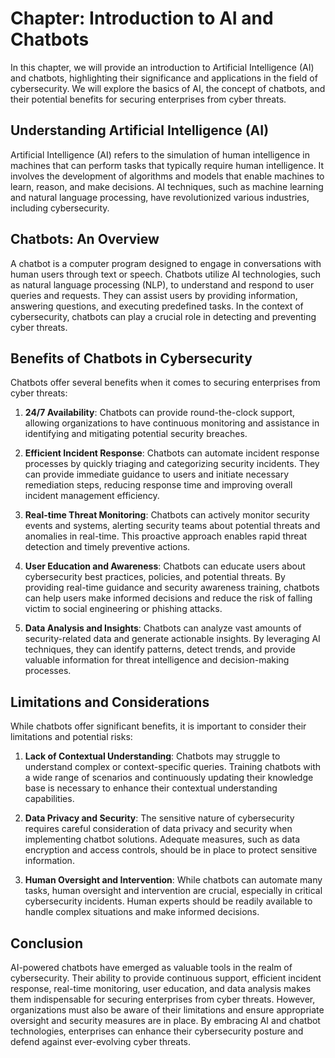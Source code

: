 Chapter: Introduction to AI and Chatbots
========================================

In this chapter, we will provide an introduction to Artificial Intelligence (AI) and chatbots, highlighting their significance and applications in the field of cybersecurity. We will explore the basics of AI, the concept of chatbots, and their potential benefits for securing enterprises from cyber threats.

Understanding Artificial Intelligence (AI)
------------------------------------------

Artificial Intelligence (AI) refers to the simulation of human intelligence in machines that can perform tasks that typically require human intelligence. It involves the development of algorithms and models that enable machines to learn, reason, and make decisions. AI techniques, such as machine learning and natural language processing, have revolutionized various industries, including cybersecurity.

Chatbots: An Overview
---------------------

A chatbot is a computer program designed to engage in conversations with human users through text or speech. Chatbots utilize AI technologies, such as natural language processing (NLP), to understand and respond to user queries and requests. They can assist users by providing information, answering questions, and executing predefined tasks. In the context of cybersecurity, chatbots can play a crucial role in detecting and preventing cyber threats.

Benefits of Chatbots in Cybersecurity
-------------------------------------

Chatbots offer several benefits when it comes to securing enterprises from cyber threats:

1. **24/7 Availability**: Chatbots can provide round-the-clock support, allowing organizations to have continuous monitoring and assistance in identifying and mitigating potential security breaches.

2. **Efficient Incident Response**: Chatbots can automate incident response processes by quickly triaging and categorizing security incidents. They can provide immediate guidance to users and initiate necessary remediation steps, reducing response time and improving overall incident management efficiency.

3. **Real-time Threat Monitoring**: Chatbots can actively monitor security events and systems, alerting security teams about potential threats and anomalies in real-time. This proactive approach enables rapid threat detection and timely preventive actions.

4. **User Education and Awareness**: Chatbots can educate users about cybersecurity best practices, policies, and potential threats. By providing real-time guidance and security awareness training, chatbots can help users make informed decisions and reduce the risk of falling victim to social engineering or phishing attacks.

5. **Data Analysis and Insights**: Chatbots can analyze vast amounts of security-related data and generate actionable insights. By leveraging AI techniques, they can identify patterns, detect trends, and provide valuable information for threat intelligence and decision-making processes.

Limitations and Considerations
------------------------------

While chatbots offer significant benefits, it is important to consider their limitations and potential risks:

1. **Lack of Contextual Understanding**: Chatbots may struggle to understand complex or context-specific queries. Training chatbots with a wide range of scenarios and continuously updating their knowledge base is necessary to enhance their contextual understanding capabilities.

2. **Data Privacy and Security**: The sensitive nature of cybersecurity requires careful consideration of data privacy and security when implementing chatbot solutions. Adequate measures, such as data encryption and access controls, should be in place to protect sensitive information.

3. **Human Oversight and Intervention**: While chatbots can automate many tasks, human oversight and intervention are crucial, especially in critical cybersecurity incidents. Human experts should be readily available to handle complex situations and make informed decisions.

Conclusion
----------

AI-powered chatbots have emerged as valuable tools in the realm of cybersecurity. Their ability to provide continuous support, efficient incident response, real-time monitoring, user education, and data analysis makes them indispensable for securing enterprises from cyber threats. However, organizations must also be aware of their limitations and ensure appropriate oversight and security measures are in place. By embracing AI and chatbot technologies, enterprises can enhance their cybersecurity posture and defend against ever-evolving cyber threats.
